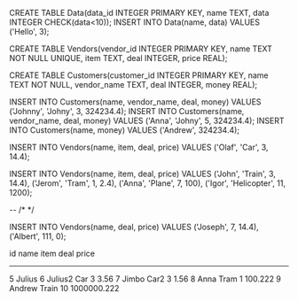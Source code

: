 CREATE TABLE Data(data_id INTEGER PRIMARY KEY, name TEXT, data INTEGER CHECK(data<10));
INSERT INTO Data(name, data) VALUES ('Hello', 3);


CREATE TABLE Vendors(vendor_id INTEGER PRIMARY KEY, name TEXT NOT NULL UNIQUE, item TEXT, deal INTEGER, price REAL);


CREATE TABLE Customers(customer_id INTEGER PRIMARY KEY, name TEXT NOT NULL, vendor_name TEXT, deal INTEGER, money REAL);

INSERT INTO Customers(name, vendor_name, deal, money) VALUES ('Johnny', 'Johny', 3, 324234.4);
INSERT INTO Customers(name, vendor_name, deal, money) VALUES ('Anna', 'Johny', 5, 324234.4);
INSERT INTO Customers(name, money) VALUES ('Andrew', 324234.4);

INSERT INTO Vendors(name, item, deal, price) VALUES ('Olaf', 'Car', 3, 14.4);



INSERT INTO Vendors(name, item, deal, price) VALUES ('John', 'Train', 3, 14.4),
('Jerom', 'Tram', 1, 2.4),
('Anna', 'Plane', 7, 100),
('Igor', 'Helicopter', 11, 1200);


--
/* */

INSERT INTO Vendors(name, deal, price) VALUES ('Joseph', 7, 14.4), ('Albert', 111, 0);





id  name     item   deal  price
--  -------  -----  ----  -----------
5   Julius
6   Julius2  Car    3     3.56
7   Jimbo    Car2   3     1.56
8   Anna     Tram   1     100.222
9   Andrew   Train  10    1000000.222
